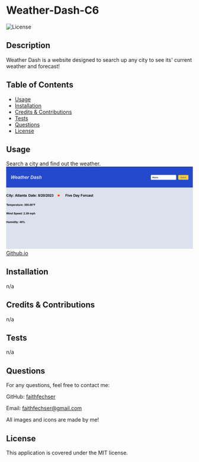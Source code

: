 # Weather-Dash-C6
  ![License](https://img.shields.io/badge/License-MIT-blue.svg)
  ## Description
  
  Weather Dash is a website designed to search up any city to see its' current weather and forecast!
  
  ## Table of Contents
  - [Usage](#usage)
  - [Installation](#installation)
  - [Credits & Contributions](#contributions)
  - [Tests](#tests)
  - [Questions](#questions)
  - [License](#license)

  ## Usage

  Search a city and find out the weather.
  ![Alt text](image.png)
  [Github.io](https://faithfechser.github.io/Weather-Dash-C6/)

  ## Installation
  
  n/a

  ## Credits & Contributions
  
  n/a
  
  ## Tests
  
  n/a

  ## Questions
  
  For any questions, feel free to contact me:
  
  GitHub: [faithfechser](https://github.com/faithfechser)
  
  Email: faithfechser@gmail.com

  All images and icons are made by me!

  ## License

  This application is covered under the MIT license.